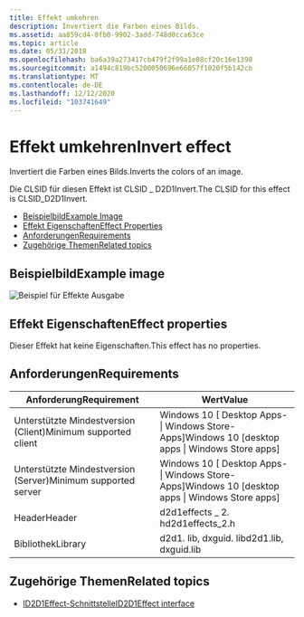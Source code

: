 ```yaml
---
title: Effekt umkehren
description: Invertiert die Farben eines Bilds.
ms.assetid: aa859cd4-0fb0-9902-3add-748d0cca63ce
ms.topic: article
ms.date: 05/31/2018
ms.openlocfilehash: ba6a39a273417cb479f2f99a1e08cf20c16e1398
ms.sourcegitcommit: a1494c819bc5200050696e66057f1020f5b142cb
ms.translationtype: MT
ms.contentlocale: de-DE
ms.lasthandoff: 12/12/2020
ms.locfileid: "103741649"
---
```

# <a name="invert-effect"></a><span data-ttu-id="8cee7-103">Effekt umkehren</span><span class="sxs-lookup"><span data-stu-id="8cee7-103">Invert effect</span></span>

<span data-ttu-id="8cee7-104">Invertiert die Farben eines Bilds.</span><span class="sxs-lookup"><span data-stu-id="8cee7-104">Inverts the colors of an image.</span></span>

<span data-ttu-id="8cee7-105">Die CLSID für diesen Effekt ist CLSID \_ D2D1Invert.</span><span class="sxs-lookup"><span data-stu-id="8cee7-105">The CLSID for this effect is CLSID\_D2D1Invert.</span></span>

-   [<span data-ttu-id="8cee7-106">Beispielbild</span><span class="sxs-lookup"><span data-stu-id="8cee7-106">Example Image</span></span>](#example-image)
-   [<span data-ttu-id="8cee7-107">Effekt Eigenschaften</span><span class="sxs-lookup"><span data-stu-id="8cee7-107">Effect Properties</span></span>](#effect-properties)
-   [<span data-ttu-id="8cee7-108">Anforderungen</span><span class="sxs-lookup"><span data-stu-id="8cee7-108">Requirements</span></span>](#requirements)
-   [<span data-ttu-id="8cee7-109">Zugehörige Themen</span><span class="sxs-lookup"><span data-stu-id="8cee7-109">Related topics</span></span>](#related-topics)

## <a name="example-image"></a><span data-ttu-id="8cee7-110">Beispielbild</span><span class="sxs-lookup"><span data-stu-id="8cee7-110">Example image</span></span>

![Beispiel für Effekte Ausgabe](images/invert-effect.png)

## <a name="effect-properties"></a><span data-ttu-id="8cee7-112">Effekt Eigenschaften</span><span class="sxs-lookup"><span data-stu-id="8cee7-112">Effect properties</span></span>

<span data-ttu-id="8cee7-113">Dieser Effekt hat keine Eigenschaften.</span><span class="sxs-lookup"><span data-stu-id="8cee7-113">This effect has no properties.</span></span>

## <a name="requirements"></a><span data-ttu-id="8cee7-114">Anforderungen</span><span class="sxs-lookup"><span data-stu-id="8cee7-114">Requirements</span></span>



| <span data-ttu-id="8cee7-115">Anforderung</span><span class="sxs-lookup"><span data-stu-id="8cee7-115">Requirement</span></span> | <span data-ttu-id="8cee7-116">Wert</span><span class="sxs-lookup"><span data-stu-id="8cee7-116">Value</span></span> |
|--------------------------|---------------------------------------------------|
| <span data-ttu-id="8cee7-117">Unterstützte Mindestversion (Client)</span><span class="sxs-lookup"><span data-stu-id="8cee7-117">Minimum supported client</span></span> | <span data-ttu-id="8cee7-118">Windows 10 \[ Desktop Apps- \| Windows Store-Apps\]</span><span class="sxs-lookup"><span data-stu-id="8cee7-118">Windows 10 \[desktop apps \| Windows Store apps\]</span></span> |
| <span data-ttu-id="8cee7-119">Unterstützte Mindestversion (Server)</span><span class="sxs-lookup"><span data-stu-id="8cee7-119">Minimum supported server</span></span> | <span data-ttu-id="8cee7-120">Windows 10 \[ Desktop Apps- \| Windows Store-Apps\]</span><span class="sxs-lookup"><span data-stu-id="8cee7-120">Windows 10 \[desktop apps \| Windows Store apps\]</span></span> |
| <span data-ttu-id="8cee7-121">Header</span><span class="sxs-lookup"><span data-stu-id="8cee7-121">Header</span></span>                   | <span data-ttu-id="8cee7-122">d2d1effects \_ 2. h</span><span class="sxs-lookup"><span data-stu-id="8cee7-122">d2d1effects\_2.h</span></span>                                  |
| <span data-ttu-id="8cee7-123">Bibliothek</span><span class="sxs-lookup"><span data-stu-id="8cee7-123">Library</span></span>                  | <span data-ttu-id="8cee7-124">d2d1. lib, dxguid. lib</span><span class="sxs-lookup"><span data-stu-id="8cee7-124">d2d1.lib, dxguid.lib</span></span>                              |


## <a name="related-topics"></a><span data-ttu-id="8cee7-125">Zugehörige Themen</span><span class="sxs-lookup"><span data-stu-id="8cee7-125">Related topics</span></span>

* [<span data-ttu-id="8cee7-126">ID2D1Effect-Schnittstelle</span><span class="sxs-lookup"><span data-stu-id="8cee7-126">ID2D1Effect interface</span></span>](/windows/desktop/api/d2d1_1/nn-d2d1_1-id2d1effect)
